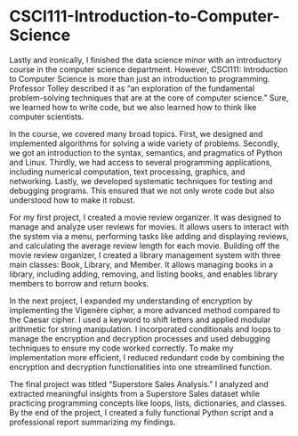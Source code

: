 # CSCI111-Introduction-to-Computer-Science
Lastly and ironically, I finished the data science minor with an introductory course in the computer science department. However, CSCI111: Introduction to Computer Science is more than just an introduction to programming. Professor Tolley described it as “an exploration of the fundamental problem-solving techniques that are at the core of computer science.” Sure, we learned how to write code, but we also learned how to think like computer scientists. 

In the course, we covered many broad topics. First, we designed and implemented algorithms for solving a wide variety of problems. Secondly, we got an introduction to the syntax, semantics, and pragmatics of Python and Linux. Thirdly, we had access to several programming applications, including numerical computation, text processing, graphics, and networking. Lastly, we developed systematic techniques for testing and debugging programs. This ensured that we not only wrote code but also understood how to make it robust. 

For my first project, I created a movie review organizer. It was designed to manage and analyze user reviews for movies. It allows users to interact with the system via a menu, performing tasks like adding and displaying reviews, and calculating the average review length for each movie. Building off the movie review organizer, I created a library management system with three main classes: Book, Library, and Member. It allows managing books in a library, including adding, removing, and listing books, and enables library members to borrow and return books. 

In the next project, I expanded my understanding of encryption by implementing the Vigenère cipher, a more advanced method compared to the Caesar cipher. I used a keyword to shift letters and applied modular arithmetic for string manipulation. I incorporated conditionals and loops to manage the encryption and decryption processes and used debugging techniques to ensure my code worked correctly. To make my implementation more efficient, I reduced redundant code by combining the encryption and decryption functionalities into one streamlined function. 

The final project was titled “Superstore Sales Analysis.” I analyzed and extracted meaningful insights from a Superstore Sales dataset while practicing programming concepts like loops, lists, dictionaries, and classes. By the end of the project, I created a fully functional Python script and a professional report summarizing my findings.
